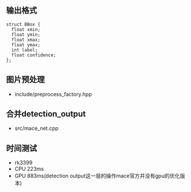 ## 输出格式
```
struct BBox {
  float xmin;
  float ymin;
  float xmax;
  float ymax;
  int label;
  float confidence;
};
```

## 图片预处理
- include/preprocess_factory.hpp

## 合并detection_output
- src/mace_net.cpp

## 时间测试
- rk3399
- CPU 223ms
- GPU 883ms(detection output这一层的操作mace官方并没有gpu的优化版本)
